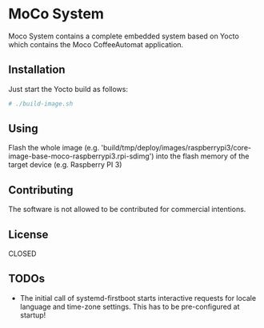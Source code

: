 # MoCo System

Moco System contains a complete embedded system
based on Yocto which contains the Moco CoffeeAutomat application.

## Installation

Just start the Yocto build as follows:

```bash
# ./build-image.sh
```

## Using

Flash the whole image (e.g. 'build/tmp/deploy/images/raspberrypi3/core-image-base-moco-raspberrypi3.rpi-sdimg')
into the flash memory of the target device (e.g. Raspberry PI 3)

## Contributing

The software is not allowed to be contributed for commercial intentions.

## License

CLOSED

## TODOs

* The initial call of systemd-firstboot starts interactive requests for
  locale language and time-zone settings. This has to be pre-configured
  at startup!
